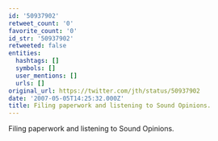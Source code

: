 ```yaml
---
id: '50937902'
retweet_count: '0'
favorite_count: '0'
id_str: '50937902'
retweeted: false
entities:
  hashtags: []
  symbols: []
  user_mentions: []
  urls: []
original_url: https://twitter.com/jth/status/50937902
date: '2007-05-05T14:25:32.000Z'
title: Filing paperwork and listening to Sound Opinions.
---
```


Filing paperwork and listening to Sound Opinions.